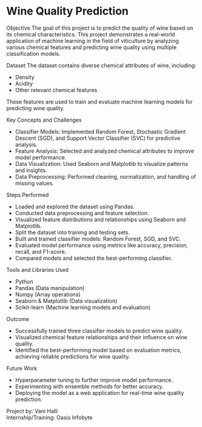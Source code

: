 # Wine Quality Prediction

Objective
The goal of this project is to predict the quality of wine based on its chemical characteristics. This project demonstrates a real-world application of machine learning in the field of viticulture by analyzing various chemical features and predicting wine quality using multiple classification models.

Dataset
The dataset contains diverse chemical attributes of wine, including:  
- Density  
- Acidity  
- Other relevant chemical features  

These features are used to train and evaluate machine learning models for predicting wine quality.

Key Concepts and Challenges
- Classifier Models: Implemented Random Forest, Stochastic Gradient Descent (SGD), and Support Vector Classifier (SVC) for predictive analysis.  
- Feature Analysis: Selected and analyzed chemical attributes to improve model performance.  
- Data Visualization: Used Seaborn and Matplotlib to visualize patterns and insights.  
- Data Preprocessing: Performed cleaning, normalization, and handling of missing values.

Steps Performed
- Loaded and explored the dataset using Pandas.  
- Conducted data preprocessing and feature selection.  
- Visualized feature distributions and relationships using Seaborn and Matplotlib.  
- Split the dataset into training and testing sets.  
- Built and trained classifier models: Random Forest, SGD, and SVC.  
- Evaluated model performance using metrics like accuracy, precision, recall, and F1-score.  
- Compared models and selected the best-performing classifier.

Tools and Libraries Used
- Python  
- Pandas (Data manipulation)  
- Numpy (Array operations)  
- Seaborn & Matplotlib (Data visualization)  
- Scikit-learn (Machine learning models and evaluation)

Outcome
- Successfully trained three classifier models to predict wine quality.  
- Visualized chemical feature relationships and their influence on wine quality.  
- Identified the best-performing model based on evaluation metrics, achieving reliable predictions for wine quality.  

Future Work
- Hyperparameter tuning to further improve model performance.  
- Experimenting with ensemble methods for better accuracy.  
- Deploying the model as a web application for real-time wine quality prediction.

Project by: Vani Halli  
Internship/Training: Oasis Infobyte
